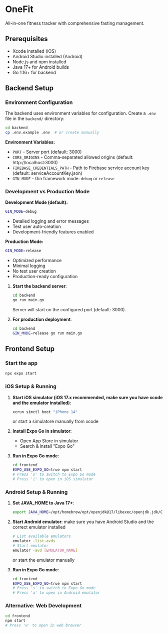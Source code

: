 # OneFit
All-in-one fitness tracker with comprehensive fasting management.

## Prerequisites
- Xcode installed (iOS)
- Android Studio installed (Android)
- Node.js and npm installed
- Java 17+ for Android builds
- Go 1.16+ for backend

## Backend Setup

### Environment Configuration

The backend uses environment variables for configuration. Create a `.env` file in the `backend/` directory:

```bash
cd backend
cp .env.example .env  # or create manually
```

**Environment Variables:**
- `PORT` - Server port (default: 3000)
- `CORS_ORIGINS` - Comma-separated allowed origins (default: http://localhost:3000)
- `FIREBASE_CREDENTIALS_PATH` - Path to Firebase service account key (default: serviceAccountKey.json)
- `GIN_MODE` - Gin framework mode: `debug` or `release`

### Development vs Production Mode

**Development Mode (default):**
```bash
GIN_MODE=debug
```
- Detailed logging and error messages
- Test user auto-creation
- Development-friendly features enabled

**Production Mode:**
```bash
GIN_MODE=release
```
- Optimized performance
- Minimal logging
- No test user creation
- Production-ready configuration

1. **Start the backend server**:
   ```bash
   cd backend
   go run main.go
   ```
   Server will start on the configured port (default: 3000).

2. **For production deployment**:
   ```bash
   cd backend
   GIN_MODE=release go run main.go
   ```


## Frontend Setup

### Start the app

   ```bash
   npx expo start
   ```

### iOS Setup & Running

1. **Start iOS simulator (iOS 17.x recommended, make sure you have xcode and the emulator installed)**:
   ```bash
   xcrun simctl boot "iPhone 14"
   ```
   or start a simulatore manually from xcode

2. **Install Expo Go in simulator**:
   - Open App Store in simulator
   - Search & install "Expo Go"

3. **Run in Expo Go mode**:
   ```bash
   cd frontend
   EXPO_USE_EXPO_GO=true npm start
   # Press 's' to switch to Expo Go mode
   # Press 'i' to open in iOS simulator
   ```

### Android Setup & Running

1. **Set JAVA_HOME to Java 17+**:
   ```bash
   export JAVA_HOME=/opt/homebrew/opt/openjdk@17/libexec/openjdk.jdk/Contents/Home
   ```

2. **Start Android emulator**:
   make sure you have Android Studio and the correct emulator installed
   ```bash
   # List available emulators
   emulator -list-avds
   # Start emulator
   emulator -avd [EMULATOR_NAME]
   ```
   or start the emulator manually

3. **Run in Expo Go mode**:
   ```bash
   cd frontend
   EXPO_USE_EXPO_GO=true npm start
   # Press 's' to switch to Expo Go mode
   # Press 'a' to open in Android emulator
   ```

### Alternative: Web Development
```bash
cd frontend
npm start
# Press 'w' to open in web browser
```